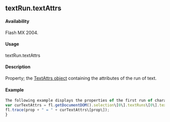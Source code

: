 ## textRun.textAttrs

#### Availability

Flash MX 2004.

#### Usage

textRun.textAttrs

#### Description

Property; the [TextAttrs object](#!wielmic/developers-animatesdk-docs/test/TextAttrs_object/textAttrs_summary.md) containing the attributes of the run of text.

#### Example

```javascript
The following example displays the properties of the first run of characters in the selected text field in the Output panel.
var curTextAttrs = fl.getDocumentDOM().selection\[0\].textRuns\[0\].textAttrs; for (var prop in curTextAttrs) {
fl.trace(prop + " = " + curTextAttrs\[prop\]);
}

```